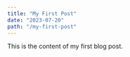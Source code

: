 ```yaml
---
title: "My First Post"
date: "2023-07-20"
path: "/my-first-post"
---
```


This is the content of my first blog post.
